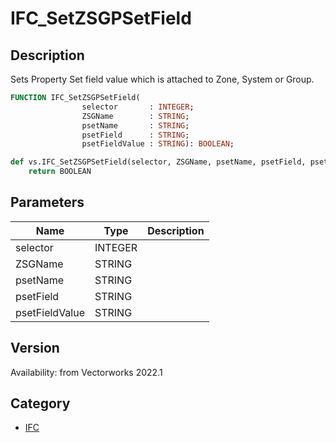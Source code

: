 # IFC_SetZSGPSetField

## Description
Sets Property Set field value which is attached to Zone, System or Group.

```pascal
FUNCTION IFC_SetZSGPSetField(
				selector       : INTEGER;
				ZSGName        : STRING;
				psetName       : STRING;
				psetField      : STRING;
				psetFieldValue : STRING): BOOLEAN;
```

```python
def vs.IFC_SetZSGPSetField(selector, ZSGName, psetName, psetField, psetFieldValue):
    return BOOLEAN
```

## Parameters
|Name|Type|Description|
|---|---|---|
|selector|INTEGER|   |
|ZSGName|STRING|   |
|psetName|STRING|   |
|psetField|STRING|   |
|psetFieldValue|STRING|   |

## Version
Availability: from Vectorworks 2022.1

## Category
* [IFC](../Categories/IFC.md)
